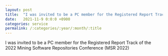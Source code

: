 ```yaml
---
layout: post
title:  "I was invited to be a PC member for the Registered Report Track of the 2022 Mining Software Repositories Conference (MSR 2022)"
date:   2021-11-9 0:0:0 +0900
categories: service
permalink: /:categories/:year/:month/:title
---
```


I was invited to be a PC member for the Registered Report Track of the 2022 Mining Software Repositories Conference (MSR 2022)
